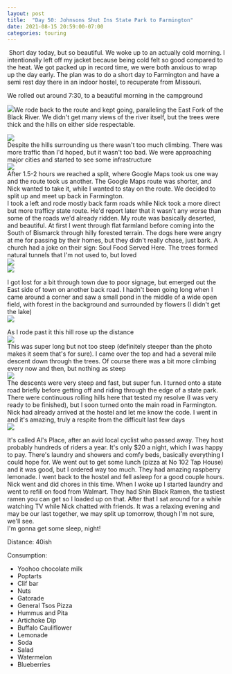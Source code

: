 ```yaml
---
layout: post
title:  "Day 50: Johnsons Shut Ins State Park to Farmington"
date: 2021-08-15 20:59:00-07:00
categories: touring
---
```

 Short day today, but so beautiful. We woke up to an actually cold morning. I intentionally left off my jacket because being cold felt so good compared to the heat. We got packed up in record time, we were both anxious to wrap up the day early. The plan was to do a short day to Farmington and have a semi rest day there in an indoor hostel, to recuperate from Missouri.

We rolled out around 7:30, to a beautiful morning in the campground

[![](https://1.bp.blogspot.com/-48Nogo8Y3jw/YRnbMe2iGCI/AAAAAAAAWRk/XeXgsCXX5B8Fjd3tmJ-bZPoJFqCEVoqWACPcBGAsYHg/s320/IMG_20210815_073550.jpg)](https://1.bp.blogspot.com/-48Nogo8Y3jw/YRnbMe2iGCI/AAAAAAAAWRk/XeXgsCXX5B8Fjd3tmJ-bZPoJFqCEVoqWACPcBGAsYHg/s4048/IMG_20210815_073550.jpg)We rode back to the route and kept going, paralleling the East Fork of the Black River. We didn't get many views of the river itself, but the trees were thick and the hills on either side respectable.

[![](https://1.bp.blogspot.com/-9C-YhIrAkFc/YRndTlWzOZI/AAAAAAAAWRw/NQABqi9yv1MajJuNoEO6tNmuy7Rfqf7hQCPcBGAsYHg/s320/IMG_20210815_074312.jpg)](https://1.bp.blogspot.com/-9C-YhIrAkFc/YRndTlWzOZI/AAAAAAAAWRw/NQABqi9yv1MajJuNoEO6tNmuy7Rfqf7hQCPcBGAsYHg/s4048/IMG_20210815_074312.jpg)  
Despite the hills surrounding us there wasn't too much climbing. There was more traffic than I'd hoped, but it wasn't too bad. We were approaching major cities and started to see some infrastructure  
[![](https://1.bp.blogspot.com/-f1UQ3aEuOX8/YRndr0-afrI/AAAAAAAAWR4/0uEdEcCpCpc8DNPOaFTVRfaGnUbzTtf2gCPcBGAsYHg/s320/IMG_20210815_083823.jpg)](https://1.bp.blogspot.com/-f1UQ3aEuOX8/YRndr0-afrI/AAAAAAAAWR4/0uEdEcCpCpc8DNPOaFTVRfaGnUbzTtf2gCPcBGAsYHg/s4048/IMG_20210815_083823.jpg)  
After 1.5-2 hours we reached a split, where Google Maps took us one way and the route took us another. The Google Maps route was shorter, and Nick wanted to take it, while I wanted to stay on the route. We decided to split up and meet up back in Farmington.  
I took a left and rode mostly back farm roads while Nick took a more direct but more trafficy state route. He'd report later that it wasn't any worse than some of the roads we'd already ridden. My route was basically deserted, and beautiful. At first I went through flat farmland before coming into the South of Bismarck through hilly forested terrain. The dogs here were angry at me for passing by their homes, but they didn't really chase, just bark. A church had a joke on their sign: Soul Food Served Here. The trees formed natural tunnels that I'm not used to, but loved  
[![](https://1.bp.blogspot.com/-ozimKkA6A60/YRne-HPAZ8I/AAAAAAAAWSE/U0FQcU6RZJ4ow0jxnG7doTDXJQz66jjLgCPcBGAsYHg/s320/IMG_20210815_091012.jpg)](https://1.bp.blogspot.com/-ozimKkA6A60/YRne-HPAZ8I/AAAAAAAAWSE/U0FQcU6RZJ4ow0jxnG7doTDXJQz66jjLgCPcBGAsYHg/s4048/IMG_20210815_091012.jpg)  
[![](https://1.bp.blogspot.com/-5qg2imFp_a0/YRne-BQjtYI/AAAAAAAAWSE/Cq5DFbxI9kgK7FGtuNLdBmGsw4HuI7QDACPcBGAsYHg/s320/IMG_20210815_095745.jpg)](https://1.bp.blogspot.com/-5qg2imFp_a0/YRne-BQjtYI/AAAAAAAAWSE/Cq5DFbxI9kgK7FGtuNLdBmGsw4HuI7QDACPcBGAsYHg/s4048/IMG_20210815_095745.jpg)  
  
I got lost for a bit through town due to poor signage, but emerged out the East side of town on another back road. I hadn't been going long when I came around a corner and saw a small pond in the middle of a wide open field, with forest in the background and surrounded by flowers (I didn't get the lake)  
[![](https://1.bp.blogspot.com/-c4EaMcE1bOA/YRngBwdTxHI/AAAAAAAAWSU/l9VhQk0qDNYVEpwadK3-00lWx8thRecVwCPcBGAsYHg/s320/IMG_20210815_102615.jpg)](https://1.bp.blogspot.com/-c4EaMcE1bOA/YRngBwdTxHI/AAAAAAAAWSU/l9VhQk0qDNYVEpwadK3-00lWx8thRecVwCPcBGAsYHg/s4048/IMG_20210815_102615.jpg)  
  
As I rode past it this hill rose up the distance  
[![](https://1.bp.blogspot.com/-MykwxT0ur_s/YRnfggg1TRI/AAAAAAAAWSM/FvKQV4GCB9kpsnibmbmEnR3nipsr6RLTQCPcBGAsYHg/s320/IMG_20210815_103036.jpg)](https://1.bp.blogspot.com/-MykwxT0ur_s/YRnfggg1TRI/AAAAAAAAWSM/FvKQV4GCB9kpsnibmbmEnR3nipsr6RLTQCPcBGAsYHg/s4048/IMG_20210815_103036.jpg)  
This was super long but not too steep (definitely steeper than the photo makes it seem that's for sure). I came over the top and had a several mile descent down through the trees. Of course there was a bit more climbing every now and then, but nothing as steep  
[![](https://1.bp.blogspot.com/-JrJcVoPNLJk/YRngxmCVb1I/AAAAAAAAWSg/U1xh1pia4kcYmB8jvjaZ8HQqoQam9iVIQCPcBGAsYHg/s320/IMG_20210815_104813.jpg)](https://1.bp.blogspot.com/-JrJcVoPNLJk/YRngxmCVb1I/AAAAAAAAWSg/U1xh1pia4kcYmB8jvjaZ8HQqoQam9iVIQCPcBGAsYHg/s4048/IMG_20210815_104813.jpg)  
The descents were very steep and fast, but super fun. I turned onto a state road briefly before getting off and riding through the edge of a state park. There were continuous rolling hills here that tested my resolve (I was very ready to be finished), but I soon turned onto the main road in Farmington. Nick had already arrived at the hostel and let me know the code. I went in and it's amazing, truly a respite from the difficult last few days  
[![](https://1.bp.blogspot.com/-a6rOM4TtUkA/YRnhVkZ2IMI/AAAAAAAAWSo/XgFmCjq5s8MRI6EpfURhXNobhyYgwROrQCPcBGAsYHg/s320/IMG_20210815_174357.jpg)](https://1.bp.blogspot.com/-a6rOM4TtUkA/YRnhVkZ2IMI/AAAAAAAAWSo/XgFmCjq5s8MRI6EpfURhXNobhyYgwROrQCPcBGAsYHg/s4048/IMG_20210815_174357.jpg)  
  
It's called Al's Place, after an avid local cyclist who passed away. They host probably hundreds of riders a year. It's only $20 a night, which I was happy to pay. There's laundry and showers and comfy beds, basically everything I could hope for. We went out to get some lunch (pizza at No 102 Tap House) and it was good, but I ordered way too much. They had amazing raspberry lemonade. I went back to the hostel and fell asleep for a good couple hours. Nick went and did chores in this time. When I woke up I started laundry and went to refill on food from Walmart. They had Shin Black Ramen, the tastiest ramen you can get so I loaded up on that. After that I sat around for a while watching TV while Nick chatted with friends. It was a relaxing evening and may be our last together, we may split up tomorrow, though I'm not sure, we'll see.  
I'm gonna get some sleep, night!  

Distance: 40ish

Consumption:
- Yoohoo chocolate milk
- Poptarts
- Clif bar
- Nuts
- Gatorade
- General Tsos Pizza
- Hummus and Pita
- Artichoke Dip
- Buffalo Cauliflower
- Lemonade
- Soda
- Salad
- Watermelon
- Blueberries
